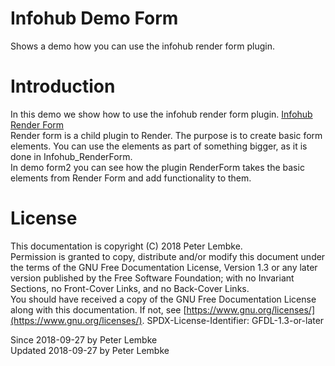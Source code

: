 # Infohub Demo Form

Shows a demo how you can use the infohub render form plugin.

# Introduction

In this demo we show how to use the infohub render form plugin. [Infohub Render Form](plugin,infohub_render_form)  
Render form is a child plugin to Render. The purpose is to create basic form elements. You can use the elements as part
of something bigger, as it is done in Infohub_RenderForm.  
In demo form2 you can see how the plugin RenderForm takes the basic elements from Render Form and add functionality to
them.

# License

This documentation is copyright (C) 2018 Peter Lembke.  
Permission is granted to copy, distribute and/or modify this document under the terms of the GNU Free Documentation
License, Version 1.3 or any later version published by the Free Software Foundation; with no Invariant Sections, no
Front-Cover Links, and no Back-Cover Links.  
You should have received a copy of the GNU Free Documentation License along with this documentation. If not,
see [https://www.gnu.org/licenses/](https://www.gnu.org/licenses/). SPDX-License-Identifier: GFDL-1.3-or-later

Since 2018-09-27 by Peter Lembke  
Updated 2018-09-27 by Peter Lembke  
